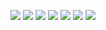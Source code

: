 ![](../The_Hypnosis_Glasses/1.jpg)
![](../The_Hypnosis_Glasses/2.jpg)
![](../The_Hypnosis_Glasses/3.jpg)
![](../The_Hypnosis_Glasses/4.jpg)
![](../The_Hypnosis_Glasses/5.jpg)
![](../The_Hypnosis_Glasses/6.jpg)
![](../The_Hypnosis_Glasses/7.jpg)
